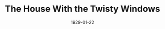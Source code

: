 ---
title: The House With the Twisty Windows
date: 1929-01-22
opening_date: 1929-01-22
closing_date:
layout: productions
playbill:
Theatre: Theatre Jacksonville
cast:
- Thereza: Annie M. Pratt
- Anne Sorrell: Dore' Beauchamp-Nobbs
- James Roper, K.C.: George W. Simmons, Jr.
- Stepan: Lorenzo Bladwin
- Heather Sorrell: Olive Rosenquist
- Derrick Moore: Paul Stuart Buchanan
- Charles Clive: Stuart Cavanagh
crew:
- Director: Mrs E.R.Hoyt
- Setting:
  - Anne C. Lalor
  - Mrs. E.R. Hoyt
---